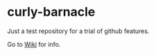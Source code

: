 # curly-barnacle
Just a test repository for a trial of github features.

Go to [Wiki](https://github.com/alex-korobkov/curly-barnacle/wiki) for info.
